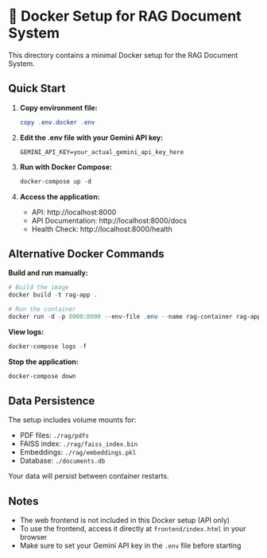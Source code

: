 # 🐳 Docker Setup for RAG Document System

This directory contains a minimal Docker setup for the RAG Document System.

## Quick Start

1. **Copy environment file:**
   ```powershell
   copy .env.docker .env
   ```

2. **Edit the .env file with your Gemini API key:**
   ```env
   GEMINI_API_KEY=your_actual_gemini_api_key_here
   ```

3. **Run with Docker Compose:**
   ```powershell
   docker-compose up -d
   ```

4. **Access the application:**
   - API: http://localhost:8000
   - API Documentation: http://localhost:8000/docs
   - Health Check: http://localhost:8000/health

## Alternative Docker Commands

**Build and run manually:**
```powershell
# Build the image
docker build -t rag-app .

# Run the container
docker run -d -p 8000:8000 --env-file .env --name rag-container rag-app
```

**View logs:**
```powershell
docker-compose logs -f
```

**Stop the application:**
```powershell
docker-compose down
```

## Data Persistence

The setup includes volume mounts for:
- PDF files: `./rag/pdfs`
- FAISS index: `./rag/faiss_index.bin`
- Embeddings: `./rag/embeddings.pkl`
- Database: `./documents.db`

Your data will persist between container restarts.

## Notes

- The web frontend is not included in this Docker setup (API only)
- To use the frontend, access it directly at `frontend/index.html` in your browser
- Make sure to set your Gemini API key in the `.env` file before starting
